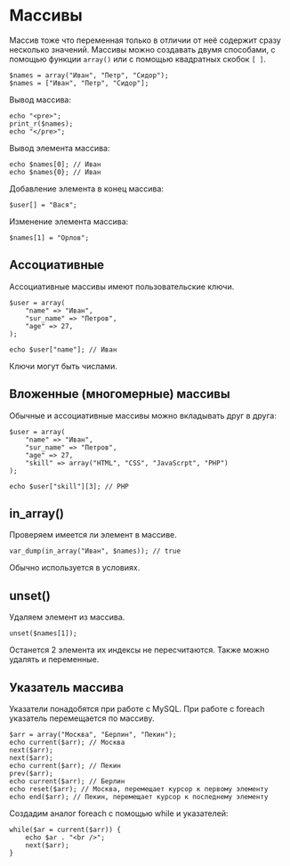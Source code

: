 # Массивы
Массив тоже что переменная только в отличии от неё содержит сразу несколько значений. Массивы можно создавать двумя способами, с помощью функции `array()` или с помощью квадратных скобок `[ ]`.

    $names = array("Иван", "Петр", "Сидор");
    $names = ["Иван", "Петр", "Сидор"];

Вывод массива:

    echo "<pre>";
    print_r($names);
    echo "</pre>";

Вывод элемента массива:

    echo $names[0]; // Иван
    echo $names{0}; // Иван

Добавление элемента в конец массива:
    
    $user[] = "Вася";

Изменение элемента массива:

    $names[1] = "Орлов";

## Ассоциативные
Ассоциативные массивы имеют пользовательские ключи.

    $user = array(
        "name" => "Иван",
        "sur_name" => "Петров",
        "age" => 27,
    );

    echo $user["name"]; // Иван

Ключи могут быть числами.

## Вложенные (многомерные) массивы
Обычные и ассоциативные массивы можно вкладывать друг в друга:

    $user = array(
        "name" => "Иван",
        "sur_name" => "Петров",
        "age" => 27,
        "skill" => array("HTML", "CSS", "JavaScrpt", "PHP")
    );

    echo $user["skill"][3]; // PHP

## in_array()
Проверяем имеется ли элемент в массиве.

    var_dump(in_array("Иван", $names)); // true

Обычно используется в условиях.

## unset()
Удаляем элемент из массива.

    unset($names[1]);

Останется 2 элемента их индексы не пересчитаются. Также можно удалять и переменные.

## Указатель массива
Указатели понадобятся при работе с MySQL. При работе с foreach указатель перемещается по массиву.

    $arr = array("Москва", "Берлин", "Пекин");
    echo current($arr); // Москва
    next($arr);
    next($arr);
    echo current($arr); // Пекин
    prev($arr);
    echo current($arr); // Берлин
    echo reset($arr); // Москва, перемещает курсор к первому элементу
    echo end($arr); // Пекин, перемещает курсор к последнему элементу

Создадим аналог foreach с помощью while и указателей:

    while($ar = current($arr)) {
        echo $ar . "<br />";
        next($arr);
    }
